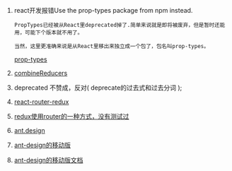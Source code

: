 1. react开发报错Use the prop-types package from npm instead.

    ````
    PropTypes已经被从React里deprecated掉了.简单来说就是即将被废弃，但是暂时还能用，可能下个版本就不用了。
    
    当然，这里更准确来说是从React里移出来独立成一个包了，包名叫prop-types。
    ````
    [prop-types](https://www.npmjs.com/package/prop-types)
    
2. [combineReducers ](http://blog.csdn.net/woshizisezise/article/details/51142968)

3. deprecated 不赞成，反对( deprecate的过去式和过去分词 );

4. [react-router-redux](https://github.com/reacttraining/react-router/tree/master/packages/react-router-redux)

5. [redux使用router的一种方式，没有测试过](https://reacttraining.com/react-router/web/guides/redux-integration)

6. [ant.design](https://ant.design/docs/pattern/navigation-cn)

7. [ant-design的移动版](https://github.com/ant-design/ant-design-mobile)

7. [ant-design的移动版文档](https://mobile.ant.design/components/tab-bar-cn/)
